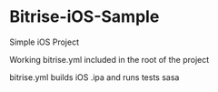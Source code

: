 # Bitrise-iOS-Sample

Simple iOS Project 

Working bitrise.yml included in the root of the project

bitrise.yml builds iOS .ipa and runs tests 
sasa

